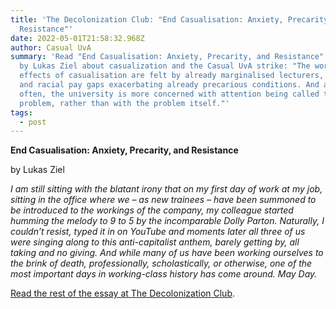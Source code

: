 ```yaml
---
title: 'The Decolonization Club: "End Casualisation: Anxiety, Precarity, and
  Resistance"'
date: 2022-05-01T21:58:32.968Z
author: Casual UvA
summary: 'Read "End Casualisation: Anxiety, Precarity, and Resistance", an essay
  by Lukas Ziel about casualization and the Casual UvA strike: "The worst
  effects of casualisation are felt by already marginalised lecturers, gendered
  and racial pay gaps exacerbating already precarious conditions. And as so very
  often, the university is more concerned with attention being called to the
  problem, rather than with the problem itself."'
tags:
  - post
---
```

**End Casualisation: Anxiety, Precarity, and Resistance**

by Lukas Ziel

*I am still sitting with the blatant irony that on my first day of work at my job, sitting in the office where we – as new trainees – have been summoned to be introduced to the workings of the company, my colleague started humming the melody to 9 to 5 by the incomparable Dolly Parton. Naturally, I couldn’t resist, typed it in on YouTube and moments later all three of us were singing along to this anti-capitalist anthem, barely getting by, all taking and no giving. And while many of us have been working ourselves to the brink of death, professionally, scholastically, or otherwise, one of the most important days in working-class history has come around. May Day.*

[Read the rest of the essay at The Decolonization Club](https://www.thedecolonizationclub.com/post/end-casualisation-anxiety-precarity-and-resistance).



<!--EndFragment-->